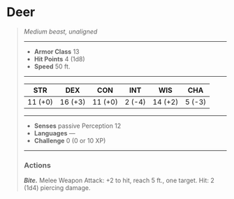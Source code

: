 # Deer
>*Medium beast, unaligned*
>___
>- **Armor Class** 13
>- **Hit Points** 4 (1d8)
>- **Speed** 50 ft.
>___
>|STR|DEX|CON|INT|WIS|CHA|
>|:---:|:---:|:---:|:---:|:---:|:---:|
>|11 (+0)|16 (+3)|11 (+0)|2 (-4)|14 (+2)|5 (-3)|
>___
>- **Senses** passive Perception 12
>- **Languages** —
>- **Challenge** 0 (0 or 10 XP)
>___
>### Actions
>***Bite.*** Melee Weapon Attack: +2 to hit, reach 5 ft., one target. Hit: 2 (1d4) piercing damage.